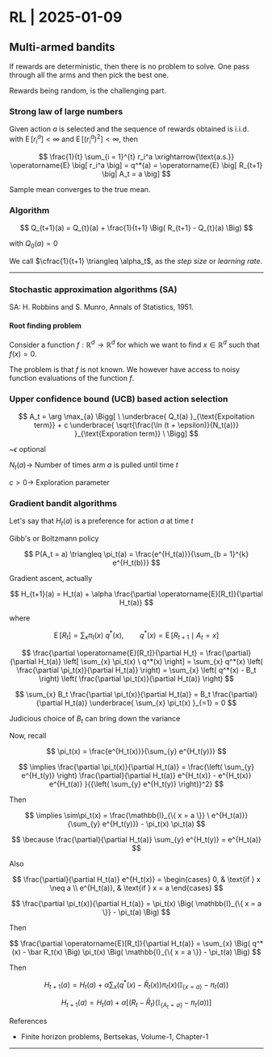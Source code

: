 # RL | 2025-01-09

## Multi-armed bandits

If rewards are deterministic, then there is no problem to solve. One pass through all the arms and then pick the best one.

Rewards being random, is the challenging part.

### Strong law of large numbers

Given action $a$ is selected and the sequence of rewards obtained is i.i.d. with $\operatorname{E}[r_i^a] < \infty$ and $\operatorname{E} \left [{(r_i^a)}^2 \right] < \infty$, then

$$
\frac{1}{t} \sum_{i = 1}^{t} r_i^a \xrightarrow{\text{a.s.}} \operatorname{E} \big[ r_i^a \big] = q^*(a) = \operatorname{E} \big[ R_{t+1} \big| A_t = a \big]
$$

Sample mean converges to the true mean.

### Algorithm

$$
Q_{t+1}(a) = Q_{t}(a) + \frac{1}{t+1} \Big( R_{t+1} - Q_{t}(a) \Big)
$$

with $Q_0(a) = 0$

We call $\cfrac{1}{t+1} \triangleq \alpha_t$, as the *step size* or *learning rate*.

---

### Stochastic approximation algorithms (SA)

SA: H. Robbins and S. Munro, Annals of Statistics, 1951.

#### Root finding problem

Consider a function $f: \mathbb{R}^d \to \mathbb{R}^d$ for which we want to find $x \in \mathbb{R}^d$ such that $f(x) = 0$.

The problem is that $f$ is not known. We however have access to noisy function evaluations of the function $f$.

### Upper confidence bound (UCB) based action selection

$$
A_t = \arg \max_{a} \Bigg[ \ \underbrace{ Q_t(a) }_{\text{Expoitation term}} + c \underbrace{ \sqrt{\frac{\ln (t + \epsilon)}{N_t(a)}} }_{\text{Exporation term}} \ \Bigg]
$$

~$\epsilon$ optional

$N_t(a) \to$ Number of times arm $a$ is pulled until time $t$

$c > 0 \to$ Exploration parameter

### Gradient bandit algorithms

Let's say that $H_t(a)$ is a preference for action $a$ at time $t$

Gibb's or Boltzmann policy

$$
P(A_t = a) \triangleq \pi_t(a) = \frac{e^{H_t(a)}}{\sum_{b = 1}^{k} e^{H_t(b)}}
$$

Gradient ascent, actually

$$
H_{t+1}(a) = H_t(a) + \alpha \frac{\partial \operatorname{E}[R_t]}{\partial H_t(a)}
$$

where

$$
\operatorname{E}[R_t] = \sum_{x} \pi_t(x) \ q^*(x), \qquad q^*(x) = \operatorname{E}[R_{t+1} \mid A_t = x]
$$

$$
\frac{\partial \operatorname{E}[R_t]}{\partial H_t} = \frac{\partial}{\partial H_t(a)} \left[ \sum_{x} \pi_t(x) \ q^*(x) \right] = \sum_{x} q^*(x) \left( \frac{\partial \pi_t(x)}{\partial H_t(a)} \right) = \sum_{x} \left( q^*(x) - B_t \right) \left( \frac{\partial \pi_t(x)}{\partial H_t(a)} \right)
$$

$$
\sum_{x} B_t \frac{\partial \pi_t(x)}{\partial H_t(a)} = B_t \frac{\partial}{\partial H_t(a)} \underbrace{ \sum_{x} \pi_t(x) }_{=1} = 0
$$

Judicious choice of $B_t$ can bring down the variance

Now, recall

$$
\pi_t(x) = \frac{e^{H_t(x)}}{\sum_{y} e^{H_t(y)}}
$$

$$
\implies \frac{\partial \pi_t(x)}{\partial H_t(a)} = \frac{\left( \sum_{y} e^{H_t(y)} \right) \frac{\partial}{\partial H_t(a)} e^{H_t(x)} - e^{H_t(x)} e^{H_t(a)} }{{\left( \sum_{y} e^{H_t(y)} \right)}^2}
$$

Then

$$
\implies \sim\pi_t(x) = \frac{\mathbb{I}_{\{ x = a \}} \ e^{H_t(a)}}{\sum_{y} e^{H_t(y)}} - \pi_t(x) \pi_t(a)
$$

$$
\because \frac{\partial}{\partial H_t(a)} \sum_{y} e^{H_t(y)} = e^{H_t(a)}
$$

Also

$$
\frac{\partial}{\partial H_t(a)} e^{H_t(x)} =
\begin{cases}
0, & \text{if } x \neq a \\
e^{H_t(a)}, & \text{if } x = a
\end{cases}
$$

$$
\frac{\partial \pi_t(x)}{\partial H_t(a)} = \pi_t(x) \Big( \mathbb{I}_{\{ x = a \}} - \pi_t(a) \Big)
$$

Then

$$
\frac{\partial \operatorname{E}[R_t]}{\partial H_t(a)} = \sum_{x} \Big( q^*(x) - \bar R_t(x) \Big) \pi_t(x) \Big( \mathbb{I}_{\{ x = a \}} - \pi_t(a) \Big)
$$

Then

$$
H_{t+1}(a) = H_t(a) + \alpha \sum_{x} \Big( q^*(x) - \bar R_t(x) \Big) \pi_t(x) \Big( \mathbb{I}_{\{ x = a \}} - \pi_t(a) \Big)
$$

$$
H_{t+1}(a) = H_t(a) + \alpha \Big[ (R_t - \bar R_t) \big( \mathbb{I}_{\{ A_t = a \}} - \pi_t(a) \big) \Big]
$$

References

- Finite horizon problems, Bertsekas, Volume-1, Chapter-1

---

